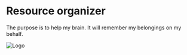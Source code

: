 
# Resource organizer

The purpose is to help my brain. It will remember my belongings on my behalf.


![Logo](https://imageio.forbes.com/specials-images/imageserve/5fcba497f4d4932f5f4c019a/Weightlifting-Brain/960x0.jpg?format=jpg&width=960)
